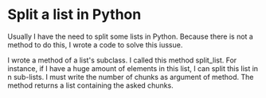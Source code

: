 # Split a list in Python

Usually I have the need to split some lists in Python. 
Because there is not a method to do this, I wrote a code to solve this iussue.

I wrote a method of a list's subclass. I called this method split_list. 
For instance, if I have a huge amount of elements in this list, I can split this list in n sub-lists. 
I must write the number of chunks as argument of method. The method returns a list containing the asked chunks.

